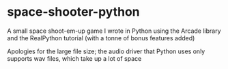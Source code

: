# space-shooter-python
A small space shoot-em-up game I wrote in Python using the Arcade library and the RealPython tutorial (with a tonne of bonus features added)

Apologies for the large file size; the audio driver that Python uses only supports wav files, which take up a lot of space
